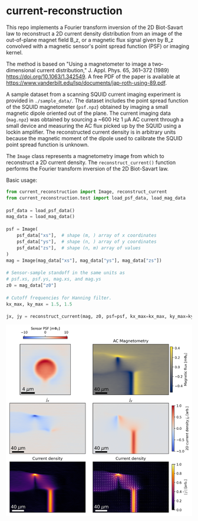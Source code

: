 # current-reconstruction

This repo implements a Fourier transform inversion of the 2D Biot-Savart law to reconstruct a 2D current density distribution from an image of the out-of-plane magnet field B_z, or a magnetic flux signal given by B_z convolved with a magnetic
sensor's point spread function (PSF) or imaging kernel.

The method is based on "Using a magnetometer to image a two‐dimensional current distribution,"
J. Appl. Phys. 65, 361–372 (1989) https://doi.org/10.1063/1.342549. A free PDF of the paper is available at
https://www.vanderbilt.edu/lsp/documents/jap-roth-using-89.pdf.

A sample dataset from a scanning SQUID current imaging experiment is provided in `./sample_data/`. The dataset includes the point spread function of the SQUID magnetometer (`psf.npz`) obtained by imaging a small magnetic dipole oriented out of the plane. The current imaging data (`mag.npz`) was obtained by sourcing a ~600 Hz 1 µA AC current through a small device and measuring the AC flux picked up by the SQUID using a lockin amplifier. The reconstructed current density is in arbitrary units because the magnetic moment of the dipole used to calibrate the SQUID point spread function is unknown.

The `Image` class represents a magnetometry image from which to reconstruct a 2D current density. The `reconstruct_current()` function performs the Fourier transform inversion of the 2D Biot-Savart law. 

Basic usage:

```python
from current_reconstruction import Image, reconstruct_current
from current_reconstruction.test import load_psf_data, load_mag_data

psf_data = load_psf_data()
mag_data = load_mag_data()

psf = Image(
    psf_data["xs"],  # shape (m, ) array of x coordinates
    psf_data["ys"],  # shape (n, ) array of y coordinates
    psf_data["zs"],  # shape (n, m) array of values
)
mag = Image(mag_data["xs"], mag_data["ys"], mag_data["zs"])

# Sensor-sample standoff in the same units as
# psf.xs, psf.ys, mag.xs, and mag.ys
z0 = mag_data["z0"]

# Cutoff frequencies for Hanning filter.
kx_max, ky_max = 1.5, 1.5

jx, jy = reconstruct_current(mag, z0, psf=psf, kx_max=kx_max, ky_max=ky_max)
```

![Image](./sample_data/current_reconstruction.png)